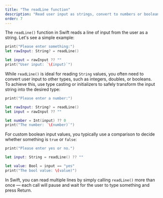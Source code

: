 ```yaml
---
title: "The readLine function"
description: "Read user input as strings, convert to numbers or booleans, and handle multiple lines with examples."
order: 7
---
```


The `readLine()` function in Swift reads a line of input from the user as a string. Let's see a simple example: 

```swift
print("Please enter something:") 
let rawInput: String? = readLine() 

let input = rawInput ?? "" 
print("User input: `\(input)`") 
```

While `readLine()` is ideal for reading `String` values, you often need to convert user input to other types, such as integers, doubles, or booleans. To achieve this, use type casting or initializers to safely transform the input string into the desired type:

```swift
print("Please enter a number:")

let rawInput: String? = readLine()
let input = rawInput ?? ""

let number = Int(input) ?? 0
print("The number: `\(number)`")
```

For custom boolean input values, you typically use a comparison to decide whether something is `true` or `false`:

```swift
print("Please enter yes or no.")

let input: String = readLine() ?? ""

let value: Bool = input == "yes"
print("The bool value: \(value)")
```

In Swift, you can read multiple lines by simply calling `readLine()` more than once — each call will pause and wait for the user to type something and press Return. 


